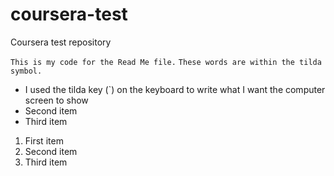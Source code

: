 # coursera-test
Coursera test repository 

`This is my code for the Read Me file.`
`These words are within the tilda symbol. `

- I used the tilda key (`) on the keyboard to write what I want the computer screen to show
- Second item
- Third item
1. First item
2. Second item
3. Third item
